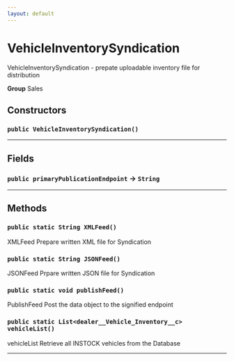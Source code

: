 ```yaml
---
layout: default
---
```

# VehicleInventorySyndication

VehicleInventorySyndication - prepate uploadable inventory file for distribution


**Group** Sales

## Constructors
### `public VehicleInventorySyndication()`
---
## Fields

### `public primaryPublicationEndpoint` → `String`


---
## Methods
### `public static String XMLFeed()`

XMLFeed Prepare written XML file for Syndication

### `public static String JSONFeed()`

JSONFeed Prpare written JSON file for Syndication

### `public static void publishFeed()`

PublishFeed Post the data object to the signified endpoint

### `public static List<dealer__Vehicle_Inventory__c> vehicleList()`

vehicleList Retrieve all INSTOCK vehicles from the Database

---
